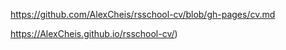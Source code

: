 https://github.com/AlexCheis/rsschool-cv/blob/gh-pages/cv.md

https://AlexCheis.github.io/rsschool-cv/)
